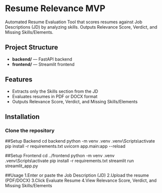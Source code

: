 # Resume Relevance MVP

Automated Resume Evaluation Tool that scores resumes against Job Descriptions (JD) by analyzing skills. Outputs Relevance Score, Verdict, and Missing Skills/Elements.

## Project Structure

- **backend/** — FastAPI backend  
- **frontend/** — Streamlit frontend  

## Features

- Extracts only the Skills section from the JD
- Evaluates resumes in PDF or DOCX format
- Outputs Relevance Score, Verdict, and Missing Skills/Elements

## Installation

### Clone the repository

##Setup Backend
cd backend
python -m venv .venv
.venv\Scripts\activate
pip install -r requirements.txt
uvicorn app.main:app --reload

##Setup Frontend
cd ../frontend
python -m venv .venv
.venv\Scripts\activate
pip install -r requirements.txt
streamlit run streamlit_app.py

##Usage
1.Enter or paste the Job Description (JD)
2.Upload the resume (PDF/DOCX)
3.Click Evaluate Resume
4.View Relevance Score, Verdict, and Missing Skills/Elements
